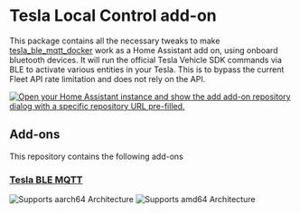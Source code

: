 # Tesla Local Control add-on

This package contains all the necessary tweaks to make [tesla_ble_mqtt_docker](https://github.com/iainbullock/tesla_ble_mqtt_docker) work as a Home Assistant add on, using onboard bluetooth devices.
It will run the official Tesla Vehicle SDK commands via BLE to activate various entities in your Tesla.
This is to bypass the current Fleet API rate limitation and does not rely on the API.


[![Open your Home Assistant instance and show the add add-on repository dialog with a specific repository URL pre-filled.](https://my.home-assistant.io/badges/supervisor_add_addon_repository.svg)](https://my.home-assistant.io/redirect/supervisor_add_addon_repository/?repository_url=https://github.com/tesla-local-control/tesla-local-control-addon)


## Add-ons

This repository contains the following add-ons

### [Tesla BLE MQTT](./tesla_ble_mqtt_docker)

![Supports aarch64 Architecture][aarch64-shield]
![Supports amd64 Architecture][amd64-shield]


<!--
Notes to developers after forking or using the github template feature:
- While developing comment out the 'image' key from 'example/config.yaml' to make the supervisor build the addon
  - Remember to put this back when pushing up your changes.
- When you merge to the 'main' branch of your repository a new build will be triggered.
  - Make sure you adjust the 'version' key in 'example/config.yaml' when you do that.
  - Make sure you update 'example/CHANGELOG.md' when you do that.
  - The first time this runs you might need to adjust the image configuration on github container registry to make it public
  - You may also need to adjust the github Actions configuration (Settings > Actions > General > Workflow > Read & Write)
- Adjust the 'image' key in 'example/config.yaml' so it points to your username instead of 'home-assistant'.
  - This is where the build images will be published to.
- Rename the example directory.
  - The 'slug' key in 'example/config.yaml' should match the directory name.
- Adjust all keys/url's that points to 'home-assistant' to now point to your user/fork.
- Share your repository on the forums https://community.home-assistant.io/c/projects/9
- Do awesome stuff!
 -->

[aarch64-shield]: https://img.shields.io/badge/aarch64-yes-green.svg
[amd64-shield]: https://img.shields.io/badge/amd64-yes-green.svg

[installations-shield-stable]: https://img.shields.io/badge/dynamic/json?url=https://analytics.home-assistant.io/addons.json&query=$["d5cb030e_tesla_local_commands"].total&label=Reported%20Installations&link=https://analytics.home-assistant.io/add-ons
